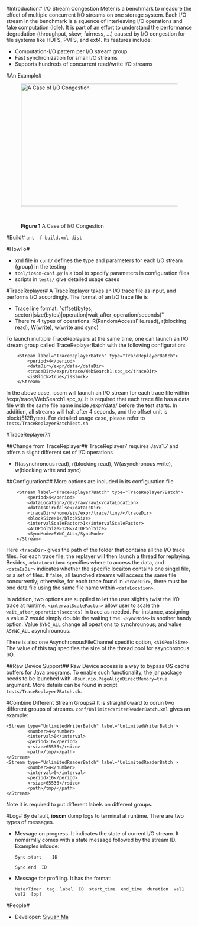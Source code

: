 #Introduction#
I/O Stream Congestion Meter is a benchmark to measure the effect of multiple concurrent I/O streams on one storage system. Each I/O stream in the benchmark is a squence of interleaving I/O operations and fake computation (Idle). It is part of an effort to understand the performance degradation (throughput, skew, fairness, ...) caused by I/O congestion for file systems like HDFS, PVFS, and ext4. Its features include:

* Computation-I/O pattern per I/O stream group
* Fast synchronization for small I/O streams
* Supports hundreds of concurrent read/write I/O streams

#An Example#
<figure>
  <img src="https://lh5.googleusercontent.com/-9zsrK9hxXvE/T_XGqTgektI/AAAAAAAAAA4/hSbJwuRyL-c/s1024/ioscm_intro.png" title="A Case of I/O Congestion" height="331" width="480" />
  
  <br><figcaption><b>Figure 1</b> A Case of I/O Congestion</figcaption>
</figure>

#Build#
``ant -f build.xml dist``

#HowTo#
* xml file in ``conf/`` defines the type and parameters for each I/O stream (group) in the testing
* ``tool/ioscm-conf.py`` is a tool to specify parameters in configuration files
* scripts in ``tests/`` give detailed usage cases

#TraceReplayer#
A TraceReplayer takes an I/O trace file as input, and performs I/O accordingly. The format of an I/O trace file is
* Trace line format: "offset(bytes, sector)|size(bytes)|operation|wait_after_operation(seconds)"
* There're 4 types of operations: R(RandomAccessFile.read), r(blocking read), W(write), w(write and sync)

To launch multiple TraceReplayers at the same time, one can launch an I/O stream group called TraceReplayerBatch with the following configuration:
		
		<Stream label="TraceReplayerBatch" type="TraceReplayerBatch">
        	<period>4</period>
        	<dataDir>/expr/data</dataDir>
       		<traceDir>/expr/trace/WebSearch1.spc_s</traceDir>
       		<isBlock>true</isBlock>
		</Stream>

In the above case, ioscm will launch an I/O stream for each trace file within /expr/trace/WebSearch1.spc_s/. It is required that 
each trace file has a data file with the same file name inside /expr/data/ before the test starts. In addition, all streams will halt after 4 seconds, and the offset unit is block(512Bytes). For detailed usage case, please refer to 
	``tests/TraceReplayerBatchTest.sh``

#TraceReplayer7#

##Change from TraceReplayer##
TraceReplayer7 requires Java1.7 and offers a slight different set of I/O operations
* R(asynchronous read), r(blocking read), W(asynchronous write), w(blocking write and sync)

##Configuration##
More options are included in its configuration file
		
		<Stream label="TraceReplayer7Batch" type="TraceReplayer7Batch">
        	<period>4</period>
        	<dataLocation>/dev/raw/raw1</dataLocation>
        	<dataIsDir>false</dataIsDir>
        	<traceDir>/home/siv/expr/trace/tiny/</traceDir>
        	<blockSize>1</blockSize>
        	<intervalScaleFactor>1</intervalScaleFactor>
        	<AIOPoolSize>128</AIOPoolSize>
        	<SyncMode>SYNC_ALL</SyncMode>
   		</Stream>

Here ``<traceDir>`` gives the path of the folder that contains all the I/O trace files. For each trace file, the replayer will then launch a thread for replaying. Besides, ``<dataLocation>`` specifies where to access the data, and ``<dataIsDir>`` indicates whether the specific locaiton contains one singel file, or a set of files. If false, all launched streams will access the same file concurrently; otherwise, for each trace found in ``<traceDir>``, there must be one data file using the same file name within ``<dataLocation>``.

In addition, two options are supplied to let the user slightly twist the I/O trace at runtime. ``<intervalScaleFactor>`` allow user to scale the ``wait_after_operation(seconds)`` in trace as needed. For instance, assigning a value 2 would simply double the waiting time. ``<SyncMode>`` is another handy option. Value ``SYNC_ALL`` change all opeations to synchrounous; and value ``ASYNC_ALL`` asynchrounous.

There is also one AsynchronousFileChannel specific option, ``<AIOPoolSize>``. The value of this tag specifies the size of the thread pool for asynchronous I/O.

##Raw Device Support##
Raw Device access is a way to bypass OS cache buffers for Java programs. To enable such functionality, the jar package needs to be launched with ``-Dsun.nio.PageAlignDirectMemory=true`` argument. More details can be found in script ``tests/TraceReplayer7Batch.sh``.

#Combine Different Stream Groups#
It is straightfoward to corun two different groups of streams. ``conf/UnlimitedWriterReaderBatch.xml`` gives an example:
 	
 	<Stream type="UnlimitedWriterBatch" label='UnlimitedWriterBatch'>
        	<number>4</number>
        	<interval>0</interval>
        	<period>16</period>
        	<rsize>65536</rsize>
        	<path>/tmp/</path>
   	</Stream>
  	<Stream type="UnlimitedReaderBatch" label='UnlimitedReaderBatch'>
        	<number>4</number>
        	<interval>0</interval>
        	<period>16</period>
        	<rsize>65536</rsize>
        	<path>/tmp/</path>
   	</Stream>

Note it is required to put different labels on different groups.

#Log#
By default, **ioscm** dump logs to terminal at runtime. There are two types of messages. 
* Message on progress. It indicates the state of current I/O stream. It nomarmlly comes with a state message followed by the stream ID. Examples inlcude:
	
	``Sync.start	ID``
	
	``Sync.end	ID``

* Message for profiling. It has the format:
	
	``MeterTimer  tag  label  ID  start_time  end_time  duration  val1  val2  [op]``

#People#
* Developer: [Siyuan Ma](http://siyuan.biz)

